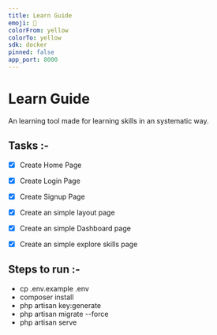 ```yaml
---
title: Learn Guide
emoji: 🐠
colorFrom: yellow
colorTo: yellow
sdk: docker
pinned: false
app_port: 8000
---
```


# Learn Guide

An learning tool made for learning skills in an systematic way.

## Tasks :-

- [X] Create Home Page
- [X] Create Login Page
- [X] Create Signup Page
- [X] Create an simple layout page
- [X] Create an simple Dashboard page
- [X] Create an simple explore skills page


## Steps to run :-

- cp .env.example .env
- composer install
- php artisan key:generate
- php artisan migrate --force
- php artisan serve
